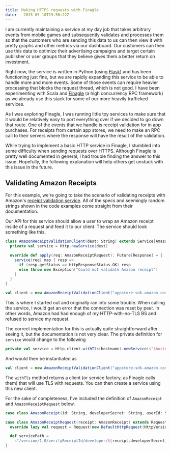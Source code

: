 ```yaml
---
title: Making HTTPS requests with Finagle
date:   2015-05-10T19:50:22Z
---
```


I am currently maintaining a service at my day job that takes arbitrary events
from mobile games and subsequently validates and processes them so that the
customers who are sending this data to us can then view it with pretty graphs
and other metrics via our dashboard. Our customers can then use this data to
optimize their advertising campaigns and target certain publisher or user groups
that they believe gives them a better return on investment.

Right now, the service is written in Python (using [Flask](http://flask.pocoo.org/))
and has been functioning just fine, but we are rapidly expanding this service
to be able to handle more and more events. Some of those events can require
heavier processing that blocks the request thread, which is not good. I have
been experimenting with Scala and [Finagle](https://twitter.github.io/finagle/)
(a high concurrency RPC framework) as we already use this stack for some of our
more heavily trafficked services.

As I was exploring Finagle, I was running little toy services to make sure that
it would be relatively easy to port everything over if we decided to go down
that route. One of the events that we handle is receipt validation for in app
purchases. For receipts from certain app stores, we need to make an RPC call
to their servers where the response will have the result of the validation.

While trying to implement a basic HTTP service in Finagle, I stumbled into some
difficulty when sending requests over HTTPS. Although Finagle is pretty well
documented in general, I had trouble finding the answer to this issue. Hopefully,
the following explanation will help others get unstuck with this issue in the
future.

## Validating Amazon Receipts

For this example, we're going to take the scenario of validating receipts with
Amazon's [receipt validation service](https://developer.amazon.com/public/apis/earn/in-app-purchasing/docs-v2/verifying-receipts-in-iap-2.0).
All of the specs and seemingly random strings shown in the code examples come
straight from their documentation.

Our API for this service should allow a user to wrap an Amazon receipt inside of
a request and feed it to our client. The service should look something like this.

``` scala
class AmazonReceiptValidationClient(dest: String) extends Service[AmazonReceiptRequest, Response] {
  private val service = Http.newService(dest)

  override def apply(req: AmazonReceiptRequest): Future[Response] = {
    service(req) map { resp =>
      if (resp.getStatus == HttpResponseStatus.OK) resp
      else throw new Exception("Could not validate Amazon receipt")
    }
  }
}

val client = new AmazonReceiptValidationClient("appstore-sdk.amazon.com:443")
```

This is where I started out and originally ran into some trouble. When calling
the service, I would get an error that the connection was reset by peer. In other
words, Amazon had had enough of my HTTP-with-no-TLS BS and refused to
service my request.

The correct implementation for this is actually quite straightforward after
seeing it, but the documentation is not very clear. The private definition
for `service` would change to the following

``` scala
private val service = Http.client.withTls(hostname).newService(s"$hostname:443")
```

And would then be instantiated as

``` scala
val client = new AmazonReceiptValidationClient("appstore-sdk.amazon.com")
```

The `withTls` method returns a client (or service factory, as Finagle calls them)
that will use TLS with requests. You can then create a service using this new
client.

For the sake of completeness, I've included the definition of `AmazonReceipt`
and `AmazonReceiptRequest` below.

``` scala
case class AmazonReceipt(id: String, developerSecret: String, userId: String)

case class AmazonReceiptRequest(receipt: AmazonReceipt) extends RequestProxy {
  override lazy val request = Request(new DefaultHttpRequest(HttpVersion.HTTP_1_1, HttpMethod.GET, servicePath))

  def servicePath =
    s"/version/1.0/verifyReceiptId/developer/${receipt.developerSecret}/user/${receipt.userId}/receiptId/${receipt.id}"
}
```
